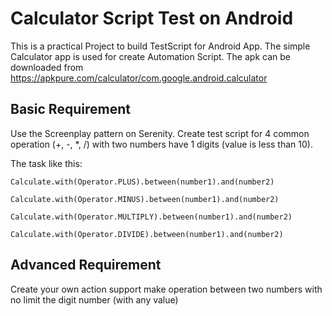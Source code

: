 # Calculator Script Test on Android

This is a practical Project to build TestScript for Android App. The simple Calculator app is used for create Automation Script. The apk can be downloaded from https://apkpure.com/calculator/com.google.android.calculator

## Basic Requirement

Use the Screenplay pattern on Serenity. Create test script for 4 common operation (+, -, *, /) with two numbers have 1 digits (value is less than 10).

The task like this:

```
Calculate.with(Operator.PLUS).between(number1).and(number2)

Calculate.with(Operator.MINUS).between(number1).and(number2)

Calculate.with(Operator.MULTIPLY).between(number1).and(number2)

Calculate.with(Operator.DIVIDE).between(number1).and(number2)
```

## Advanced Requirement

Create your own action support make operation between two numbers with no limit the digit number (with any value)
